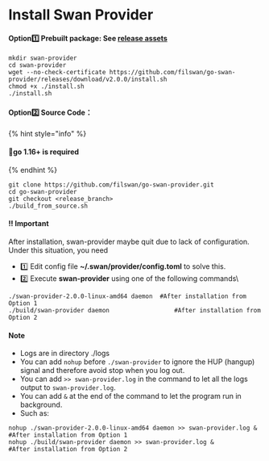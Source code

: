# Install Swan Provider

#### Option1️⃣ **Prebuilt package**: See [release assets](https://github.com/filswan/go-swan-provider/releases)

```
mkdir swan-provider
cd swan-provider
wget --no-check-certificate https://github.com/filswan/go-swan-provider/releases/download/v2.0.0/install.sh
chmod +x ./install.sh
./install.sh
```

#### Option2️⃣ Source Code：&#x20;

{% hint style="info" %}
#### 🔔**go 1.16+** is required
{% endhint %}

```
git clone https://github.com/filswan/go-swan-provider.git
cd go-swan-provider
git checkout <release_branch>
./build_from_source.sh
```

#### ‼️ Important

After installation, swan-provider maybe quit due to lack of configuration. Under this situation, you need

* 1️⃣ Edit config file **\~/.swan/provider/config.toml** to solve this.
* 2️⃣ Execute **swan-provider** using one of the following commands\


```
./swan-provider-2.0.0-linux-amd64 daemon  #After installation from Option 1
./build/swan-provider daemon                  #After installation from Option 2
```

#### Note

* Logs are in directory ./logs
* You can add `nohup` before `./swan-provider` to ignore the HUP (hangup) signal and therefore avoid stop when you log out.
* You can add `>> swan-provider.log` in the command to let all the logs output to `swan-provider.log`.
* You can add `&` at the end of the command to let the program run in background.
* Such as:

```
nohup ./swan-provider-2.0.0-linux-amd64 daemon >> swan-provider.log &   #After installation from Option 1
nohup ./build/swan-provider daemon >> swan-provider.log &                   #After installation from Option 2
```

